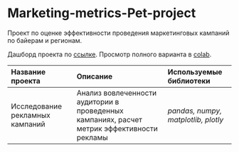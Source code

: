 # Marketing-metrics-Pet-project

Проект по оценке эффективности проведения маркетинговых кампаний по байерам и регионам.

Дашборд проекта по [ссылке](https://datalens.yandex/pnjv6n1vuctke).
Просмотр полного варианта в [colab](https://colab.research.google.com/drive/1xbFJTxPDCAQcFmRsZ8mP39HautdQ4Sld?usp=drive_link).

| Название проекта | Описание | Используемые библиотеки | 
| :---------------------- | :---------------------- | :---------------------- |
| Исследование рекламных кампаний | Анализ вовлеченности аудитории в проведенных кампаниях, расчет метрик эффективности рекламы | *pandas, numpy, matplotlib, plotly* |


